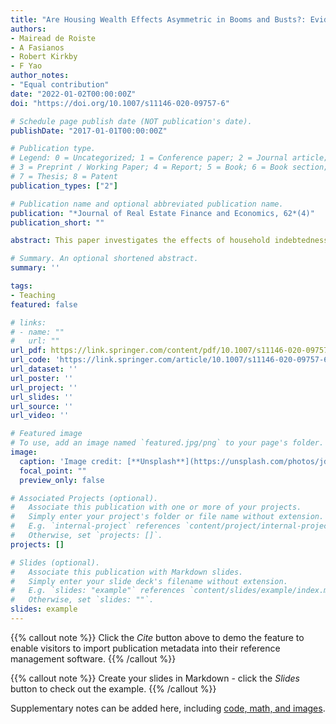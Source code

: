 ```yaml
---
title: "Are Housing Wealth Effects Asymmetric in Booms and Busts?: Evidence from New Zealand"
authors:
- Mairead de Roiste
- A Fasianos 
- Robert Kirkby
- F Yao
author_notes:
- "Equal contribution"
date: "2022-01-02T00:00:00Z"
doi: "https://doi.org/10.1007/s11146-020-09757-6"

# Schedule page publish date (NOT publication's date).
publishDate: "2017-01-01T00:00:00Z"

# Publication type.
# Legend: 0 = Uncategorized; 1 = Conference paper; 2 = Journal article;
# 3 = Preprint / Working Paper; 4 = Report; 5 = Book; 6 = Book section;
# 7 = Thesis; 8 = Patent
publication_types: ["2"]

# Publication name and optional abbreviated publication name.
publication: "*Journal of Real Estate Finance and Economics, 62*(4)"
publication_short: ""

abstract: This paper investigates the effects of household indebtedness and housing wealth on consumption. To identify exogenous movements of housing wealth and leverage, we estimate housing supply elasticities for New Zealand urban centers. We construct synthetic panel series by using household survey data to estimate the marginal propensity to consume out of exogenous changes in housing wealth, while controlling for the household leverage ratio. Our empirical results show that, on average, the marginal propensity to consume out of housing wealth is about 3 cents out of one dollar. But it is larger, about 4 cents, in response to falling house wealth than to increasing housing wealth, about 2 cents. We further investigate the role of household indebtedness in accounting for the asymmetric effect. Our findings suggest that household leverage reinforces the housing wealth effect in a housing bust, but dampens the housing wealth effect in a boom.

# Summary. An optional shortened abstract.
summary: ''

tags:
- Teaching
featured: false

# links:
# - name: ""
#   url: ""
url_pdf: https://link.springer.com/content/pdf/10.1007/s11146-020-09757-6.pdf?pdf=button
url_code: 'https://link.springer.com/article/10.1007/s11146-020-09757-6'
url_dataset: ''
url_poster: ''
url_project: ''
url_slides: ''
url_source: ''
url_video: ''

# Featured image
# To use, add an image named `featured.jpg/png` to your page's folder. 
image:
  caption: 'Image credit: [**Unsplash**](https://unsplash.com/photos/jdD8gXaTZsc)'
  focal_point: ""
  preview_only: false

# Associated Projects (optional).
#   Associate this publication with one or more of your projects.
#   Simply enter your project's folder or file name without extension.
#   E.g. `internal-project` references `content/project/internal-project/index.md`.
#   Otherwise, set `projects: []`.
projects: []

# Slides (optional).
#   Associate this publication with Markdown slides.
#   Simply enter your slide deck's filename without extension.
#   E.g. `slides: "example"` references `content/slides/example/index.md`.
#   Otherwise, set `slides: ""`.
slides: example
---
```


{{% callout note %}}
Click the *Cite* button above to demo the feature to enable visitors to import publication metadata into their reference management software.
{{% /callout %}}

{{% callout note %}}
Create your slides in Markdown - click the *Slides* button to check out the example.
{{% /callout %}}

Supplementary notes can be added here, including [code, math, and images](https://wowchemy.com/docs/writing-markdown-latex/).
